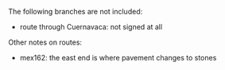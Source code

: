 The following branches are not included:
* route through Cuernavaca: not signed at all

Other notes on routes:
* mex162: the east end is where pavement changes to stones
